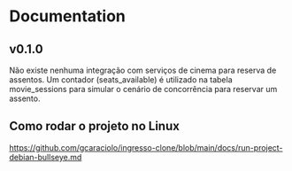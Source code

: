 # Documentation

## v0.1.0

Não existe nenhuma integração com serviços de cinema para reserva de assentos. Um contador (seats_available) é utilizado
na tabela movie_sessions para simular o cenário de concorrência para reservar um assento.

## Como rodar o projeto no Linux

https://github.com/gcaraciolo/ingresso-clone/blob/main/docs/run-project-debian-bullseye.md
